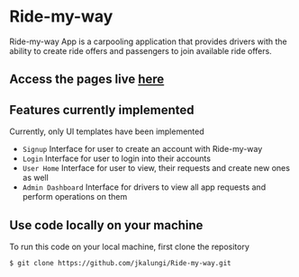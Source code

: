 # Ride-my-way
Ride-my-way App is a carpooling application that provides drivers with the ability to create ride offers and passengers to join available ride offers.

## Access the pages live [here](https://jkalungi.github.io/Ride-my-way/) 
## Features currently implemented

Currently, only UI templates have been implemented
- `Signup` Interface for user to create an account with Ride-my-way
- `Login` Interface for user to login into their accounts
- `User Home` Interface for user to view, their requests and create new ones as well
- `Admin Dashboard` Interface for drivers to view all app requests and perform operations on them

## Use code locally on your machine
To run this code on your local machine, first clone the repository
```
$ git clone https://github.com/jkalungi/Ride-my-way.git
```


